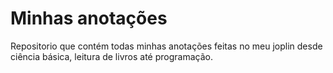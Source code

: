 # Minhas anotações
 Repositorio que contém todas minhas anotações feitas no meu joplin desde ciência básica, leitura de livros até programação.
